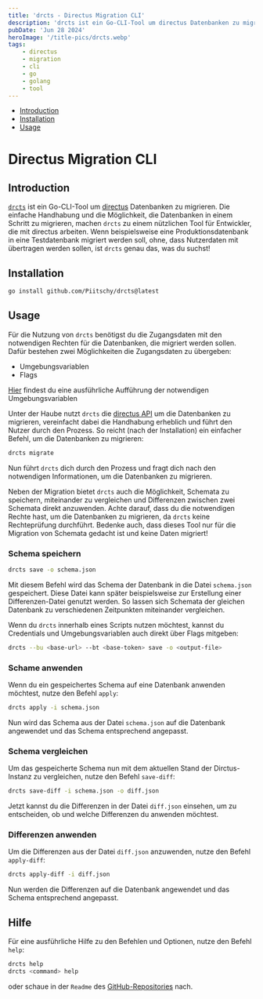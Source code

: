 ```yaml
--- 
title: 'drcts - Directus Migration CLI'
description: 'drcts ist ein Go-CLI-Tool um directus Datenbanken zu migrieren. Die einfache Handhabung und die Möglichkeit, die Datenbanken in einem Schritt zu migrieren, machen drcts zu einem nützlichen Tool für Entwickler, die mit directus arbeiten.'
pubDate: 'Jun 28 2024'
heroImage: '/title-pics/drcts.webp'
tags:
    - directus
    - migration
    - cli 
    - go 
    - golang
    - tool 
---
```


<!--toc:start-->
- [Introduction](#introduction)
- [Installation](#installation)
- [Usage](#usage)
<!--toc:end-->

# Directus Migration CLI

## Introduction

[`drcts`](https://github.com/Piitschy/drcts) ist ein Go-CLI-Tool um [directus](https://directus.io/) Datenbanken zu migrieren. 
Die einfache Handhabung und die Möglichkeit, die Datenbanken in einem Schritt zu migrieren, machen `drcts` zu einem nützlichen Tool für Entwickler, die mit directus arbeiten.
Wenn beispielsweise eine Produktionsdatenbank in eine Testdatenbank migriert werden soll, ohne, dass Nutzerdaten mit übertragen werden sollen, ist `drcts` genau das, was du suchst!

## Installation

```bash
go install github.com/Piitschy/drcts@latest
```

## Usage

Für die Nutzung von `drcts` benötigst du die Zugangsdaten mit den notwendigen Rechten für die Datenbanken, die migriert werden sollen.
Dafür bestehen zwei Möglichkeiten die Zugangsdaten zu übergeben:
- Umgebungsvariablen
- Flags

[Hier](https://github.com/Piitschy/drcts?tab=readme-ov-file#environment-variables) findest du eine ausführliche Aufführung der notwendigen Umgebungsvariablen

Unter der Haube nutzt `drcts` die [directus API](https://docs.directus.io/api/reference.html) um die Datenbanken zu migrieren, vereinfacht dabei die Handhabung erheblich und führt den Nutzer durch den Prozess. 
So reicht (nach der Installation) ein einfacher Befehl, um die Datenbanken zu migrieren:

```bash
drcts migrate
```

Nun führt `drcts` dich durch den Prozess und fragt dich nach den notwendigen Informationen, um die Datenbanken zu migrieren.

Neben der Migration bietet `drcts` auch die Möglichkeit, Schemata zu speichern, miteinander zu vergleichen und Differenzen zwischen zwei Schemata direkt anzuwenden.
Achte darauf, dass du die notwendigen Rechte hast, um die Datenbanken zu migrieren, da `drcts` keine Rechteprüfung durchführt.
Bedenke auch, dass dieses Tool nur für die Migration von Schemata gedacht ist und keine Daten migriert!

### Schema speichern

```bash
drcts save -o schema.json
```
Mit diesem Befehl wird das Schema der Datenbank in die Datei `schema.json` gespeichert.
Diese Datei kann später beispielsweise zur Erstellung einer Differenzen-Datei genutzt werden.
So lassen sich Schemata der gleichen Datenbank zu verschiedenen Zeitpunkten miteinander vergleichen.

Wenn du `drcts` innerhalb eines Scripts nutzen möchtest, kannst du Credentials und Umgebungsvariablen auch direkt über Flags mitgeben:

```bash
drcts --bu <base-url> --bt <base-token> save -o <output-file>
```

### Schame anwenden 

Wenn du ein gespeichertes Schema auf eine Datenbank anwenden möchtest, nutze den Befehl `apply`:

```bash
drcts apply -i schema.json
```

Nun wird das Schema aus der Datei `schema.json` auf die Datenbank angewendet und das Schema entsprechend angepasst.

### Schema vergleichen

Um das gespeicherte Schema nun mit dem aktuellen Stand der Dirctus-Instanz zu vergleichen, nutze den Befehl `save-diff`:

```bash
drcts save-diff -i schema.json -o diff.json
```

Jetzt kannst du die Differenzen in der Datei `diff.json` einsehen, um zu entscheiden, ob und welche Differenzen du anwenden möchtest.

### Differenzen anwenden 

Um die Differenzen aus der Datei `diff.json` anzuwenden, nutze den Befehl `apply-diff`:

```bash
drcts apply-diff -i diff.json
```

Nun werden die Differenzen auf die Datenbank angewendet und das Schema entsprechend angepasst.

## Hilfe 

Für eine ausführliche Hilfe zu den Befehlen und Optionen, nutze den Befehl `help`:

```bash
drcts help
drcts <command> help
```
oder schaue in der `Readme` des [GitHub-Repositories](https://github.com/Piitschy/drcts) nach.
